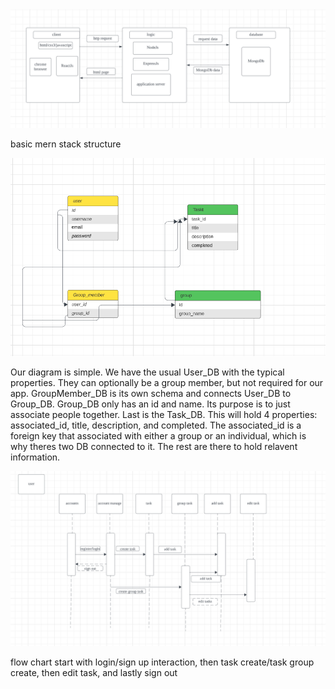 <img width="1000px" src="./images/high-level.png" alt="HighLevelComponent" />

basic mern stack structure

<img width="1000px" src="./images/er.png" alt="ER-Diagram" />

Our diagram is simple. We have the usual User_DB with the typical properties. They can optionally be a group member, but not required for our app. GroupMember_DB is its own schema and connects User_DB to Group_DB. Group_DB only has an id and name. Its purpose is to just associate people together. Last is the Task_DB. This will hold 4 properties: associated_id, title, description, and completed. The associated_id is a foreign key that associated with either a group or an individual, which is why theres two DB connected to it. The rest are there to hold relavent information.

<img width="1000px" src="./images/flow.png" alt="Flowchart" />

flow chart start with login/sign up interaction, then task create/task group create, then edit task, and lastly sign out
